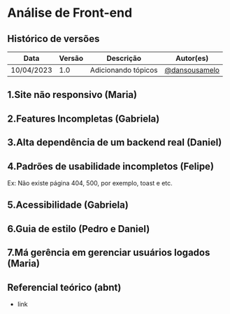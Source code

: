 # Análise de Front-end

## Histórico de versões

Data | Versão | Descrição | Autor(es) 
---- | ----------- | ------ | ---------
10/04/2023 | 1.0 | Adicionando tópicos| [@dansousamelo](http://github.com/dansousamelo)|


## 1.Site não responsivo (Maria)

## 2.Features Incompletas (Gabriela)

## 3.Alta dependência de um backend real (Daniel)

## 4.Padrões de usabilidade incompletos (Felipe)

Ex: Não existe página 404, 500, por exemplo, toast e etc.

## 5.Acessibilidade (Gabriela)

## 6.Guia de estilo (Pedro e Daniel)

## 7.Má gerência em gerenciar usuários logados (Maria)

## Referencial teórico (abnt)

* link
